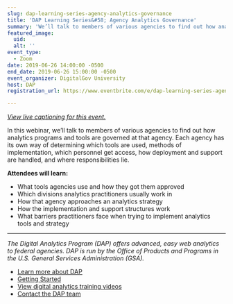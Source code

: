 ```yaml
---
slug: dap-learning-series-agency-analytics-governance
title: 'DAP Learning Series&#58; Agency Analytics Governance'
summary: 'We’ll talk to members of various agencies to find out how analytics programs and tools are governed at that agency&#46;'
featured_image:
  uid:
  alt: ''
event_type:
  - Zoom
date: 2019-06-26 14:00:00 -0500
end_date: 2019-06-26 15:00:00 -0500
event_organizer: DigitalGov University
host: DAP
registration_url: https://www.eventbrite.com/e/dap-learning-series-agency-analytics-governance-registration-59346733678

---
```

_[View live captioning for this event.](https://www.captionedtext.com/client/event.aspx?EventID=3993564&CustomerID=321)_

In this webinar, we’ll talk to members of various agencies to find out how analytics programs and tools are governed at that agency. Each agency has its own way of determining which tools are used, methods of implementation, which personnel get access, how deployment and support are handled, and where responsibilities lie.

**Attendees will learn:**

- What tools agencies use and how they got them approved
- Which divisions analytics practitioners usually work in
- How that agency approaches an analytics strategy
- How the implementation and support structures work
- What barriers practitioners face when trying to implement analytics tools and strategy

---

_The Digital Analytics Program (DAP) offers advanced, easy web analytics to federal agencies. DAP is run by the Office of Products and Programs in the U.S. General Services Administration (GSA)._

- [Learn more about DAP](https://www.digitalgov.gov/services/dap/)
- [Getting Started](https://github.com/digital-analytics-program/gov-wide-code)
- [View digital analytics training videos](https://www.youtube.com/playlist?list=PLd9b-GuOJ3nFwlyvLFUtmDpYFKezhot8P)
- [Contact the DAP team](mailto:dap@support.digitalgov.gov)
